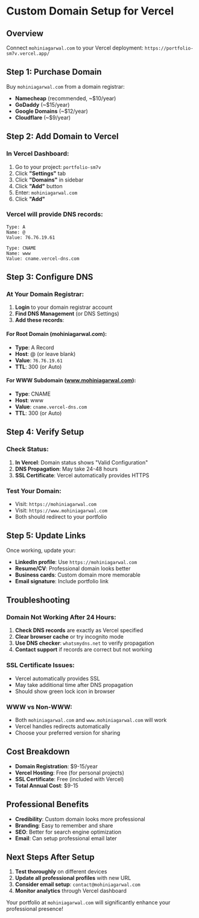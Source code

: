 # Custom Domain Setup for Vercel

## Overview
Connect `mohiniagarwal.com` to your Vercel deployment: `https://portfolio-sm7v.vercel.app/`

## Step 1: Purchase Domain
Buy `mohiniagarwal.com` from a domain registrar:
- **Namecheap** (recommended, ~$10/year)
- **GoDaddy** (~$15/year)
- **Google Domains** (~$12/year)
- **Cloudflare** (~$9/year)

## Step 2: Add Domain to Vercel

### In Vercel Dashboard:
1. Go to your project: `portfolio-sm7v`
2. Click **"Settings"** tab
3. Click **"Domains"** in sidebar
4. Click **"Add"** button
5. Enter: `mohiniagarwal.com`
6. Click **"Add"**

### Vercel will provide DNS records:
```
Type: A
Name: @
Value: 76.76.19.61

Type: CNAME
Name: www
Value: cname.vercel-dns.com
```

## Step 3: Configure DNS

### At Your Domain Registrar:
1. **Login** to your domain registrar account
2. **Find DNS Management** (or DNS Settings)
3. **Add these records**:

#### For Root Domain (mohiniagarwal.com):
- **Type**: A Record
- **Host**: @ (or leave blank)
- **Value**: `76.76.19.61`
- **TTL**: 300 (or Auto)

#### For WWW Subdomain (www.mohiniagarwal.com):
- **Type**: CNAME
- **Host**: www
- **Value**: `cname.vercel-dns.com`
- **TTL**: 300 (or Auto)

## Step 4: Verify Setup

### Check Status:
1. **In Vercel**: Domain status shows "Valid Configuration"
2. **DNS Propagation**: May take 24-48 hours
3. **SSL Certificate**: Vercel automatically provides HTTPS

### Test Your Domain:
- Visit: `https://mohiniagarwal.com`
- Visit: `https://www.mohiniagarwal.com`
- Both should redirect to your portfolio

## Step 5: Update Links

Once working, update your:
- **LinkedIn profile**: Use `https://mohiniagarwal.com`
- **Resume/CV**: Professional domain looks better
- **Business cards**: Custom domain more memorable
- **Email signature**: Include portfolio link

## Troubleshooting

### Domain Not Working After 24 Hours:
1. **Check DNS records** are exactly as Vercel specified
2. **Clear browser cache** or try incognito mode
3. **Use DNS checker**: `whatsmydns.net` to verify propagation
4. **Contact support** if records are correct but not working

### SSL Certificate Issues:
- Vercel automatically provides SSL
- May take additional time after DNS propagation
- Should show green lock icon in browser

### WWW vs Non-WWW:
- Both `mohiniagarwal.com` and `www.mohiniagarwal.com` will work
- Vercel handles redirects automatically
- Choose your preferred version for sharing

## Cost Breakdown
- **Domain Registration**: $9-15/year
- **Vercel Hosting**: Free (for personal projects)
- **SSL Certificate**: Free (included with Vercel)
- **Total Annual Cost**: $9-15

## Professional Benefits
- **Credibility**: Custom domain looks more professional
- **Branding**: Easy to remember and share
- **SEO**: Better for search engine optimization
- **Email**: Can setup professional email later

## Next Steps After Setup
1. **Test thoroughly** on different devices
2. **Update all professional profiles** with new URL
3. **Consider email setup**: `contact@mohiniagarwal.com`
4. **Monitor analytics** through Vercel dashboard

Your portfolio at `mohiniagarwal.com` will significantly enhance your professional presence!